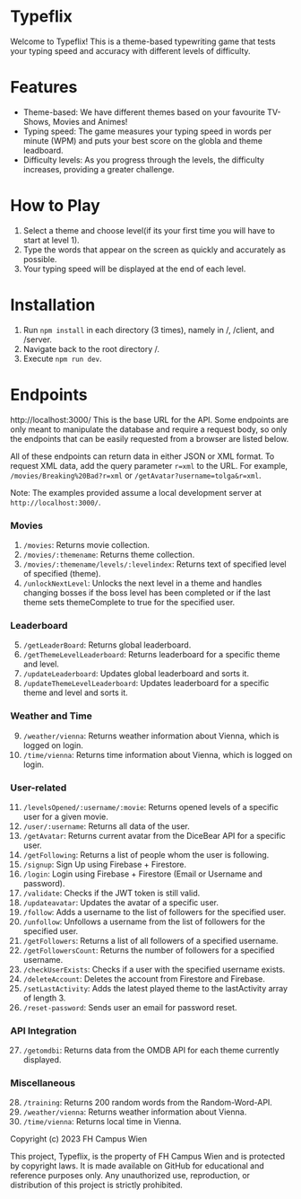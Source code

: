 # Typeflix

Welcome to Typeflix! This is a theme-based typewriting game that tests your typing speed and accuracy with different levels of difficulty.

# Features
- Theme-based: We have different themes based on your favourite TV-Shows, Movies and Animes!
- Typing speed: The game measures your typing speed in words per minute (WPM) and puts your best score on the globla and theme leadboard.
- Difficulty levels: As you progress through the levels, the difficulty increases, providing a greater challenge.

# How to Play
1. Select a theme and choose level(if its your first time you will have to start at level 1).
2. Type the words that appear on the screen as quickly and accurately as possible.
3. Your typing speed will be displayed at the end of each level.

# Installation
1. Run ```npm install``` in each directory (3 times), namely in /, /client, and /server.
2. Navigate back to the root directory /.
3. Execute ```npm run dev```.

# Endpoints
http://localhost:3000/
This is the base URL for the API. Some endpoints are only meant to manipulate the database and require a request body, so only the endpoints that can be easily requested from a browser are listed below.

All of these endpoints can return data in either JSON or XML format. To request XML data, add the query parameter `r=xml` to the URL. For example, `/movies/Breaking%20Bad?r=xml` or `/getAvatar?username=tolga&r=xml`.

Note: The examples provided assume a local development server at `http://localhost:3000/`.

### Movies
1. `/movies`: Returns movie collection.
2. `/movies/:themename`: Returns theme collection.
3. `/movies/:themename/levels/:levelindex`: Returns text of specified level of specified (theme).
4. `/unlockNextLevel`: Unlocks the next level in a theme and handles changing bosses if the boss level has been completed or if the last theme sets themeComplete to true for the specified user.

### Leaderboard
5. `/getLeaderBoard`: Returns global leaderboard.
6. `/getThemeLevelLeaderboard`: Returns leaderboard for a specific theme and level.
7. `/updateLeaderboard`: Updates global leaderboard and sorts it.
8. `/updateThemeLevelLeaderboard`: Updates leaderboard for a specific theme and level and sorts it.

### Weather and Time
9. `/weather/vienna`: Returns weather information about Vienna, which is logged on login.
10. `/time/vienna`: Returns time information about Vienna, which is logged on login.

### User-related
11. `/levelsOpened/:username/:movie`: Returns opened levels of a specific user for a given movie.
12. `/user/:username`: Returns all data of the user.
13. `/getAvatar`: Returns current avatar from the DiceBear API for a specific user.
14. `/getFollowing`: Returns a list of people whom the user is following.
15. `/signup`: Sign Up using Firebase + Firestore.
16. `/login`: Login using Firebase + Firestore (Email or Username and password).
17. `/validate`: Checks if the JWT token is still valid.
18. `/updateavatar`: Updates the avatar of a specific user.
19. `/follow`: Adds a username to the list of followers for the specified user.
20. `/unfollow`: Unfollows a username from the list of followers for the specified user.
21. `/getFollowers`: Returns a list of all followers of a specified username.
22. `/getFollowersCount`: Returns the number of followers for a specified username.
23. `/checkUserExists`: Checks if a user with the specified username exists.
24. `/deleteAccount`: Deletes the account from Firestore and Firebase.
25. `/setLastActivity`: Adds the latest played theme to the lastActivity array of length 3.
26. `/reset-password`: Sends user an email for password reset.

### API Integration
27. `/getomdbi`: Returns data from the OMDB API for each theme currently displayed.

### Miscellaneous
28. `/training`: Returns 200 random words from the Random-Word-API.
29. `/weather/vienna`: Returns weather information about Vienna.
30. `/time/vienna`: Returns local time in Vienna.

Copyright (c) 2023 FH Campus Wien

This project, Typeflix, is the property of FH Campus Wien and is protected by copyright laws. It is made available on GitHub for educational and reference purposes only. Any unauthorized use, reproduction, or distribution of this project is strictly prohibited.
